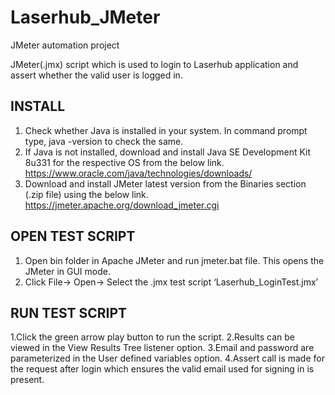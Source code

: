 # Laserhub_JMeter
JMeter automation project

JMeter(.jmx) script which is used to login to Laserhub application and assert whether the valid user is logged in. 

INSTALL
--------
1. Check whether Java is installed in your system. In command prompt type,
	java -version
    to check the same. 
2. If Java is not installed, download and install Java SE Development Kit 8u331 for the respective OS from the below link.
  https://www.oracle.com/java/technologies/downloads/
3. Download and install JMeter latest version from the Binaries section (.zip file) using the below link.
     https://jmeter.apache.org/download_jmeter.cgi

OPEN TEST SCRIPT
----------------
1. Open bin folder in Apache JMeter and run jmeter.bat file. This opens the JMeter in GUI mode.
2. Click File-> Open-> Select the .jmx test script ‘Laserhub_LoginTest.jmx’


RUN TEST SCRIPT
----------------
1.Click the green arrow play button to run the script.
2.Results can be viewed in the View Results Tree listener option.
3.Email and password are parameterized in the User defined variables option.
4.Assert call is made for the request after login which ensures the valid email used for signing in is present.
